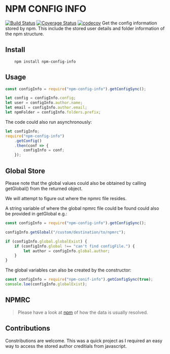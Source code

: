 # NPM CONFIG INFO

[![Build Status](https://travis-ci.org/DaClan008/npm-config-info.svg?branch=master)](https://travis-ci.org/DaClan008/npm-config-info.svg?branch=master)
[![Coverage Status](https://coveralls.io/repos/github/DaClan008/npm-config-info/badge.svg)](https://coveralls.io/github/DaClan008/npm-config-info)
[![codecov](https://codecov.io/gh/DaClan008/npm-config-info/branch/master/graph/badge.svg)](https://codecov.io/gh/DaClan008/npm-config-info)
Get the config information stored by npm. This include the stored user details and folder information of the npm structure.

## Install

```console
    npm install npm-config-info
```

## Usage

```js
const configInfo = require("npm-config-info").getConfigSync();

let config = configInfo.config;
let user = configInfo.author.name;
let email = configInfo.author.email;
let npmFolder = configInfo.folders.prefix;
```

The code could also run asynchronously:

```js
let configInfo;
require("npm-config-info")
	.getConfig()
	.then(conf => {
		configInfo = conf;
	});
```

## Global Store

Please note that the global values could also be obtained by calling getGlobal() from the returned object.

We will attempt to figure out where the npmrc file resides.

A string variable of where the global npmrc file could be found could also be provided in getGlobal e.g.:

```js
const configInfo = require("npm-config-info").getConfigSync();

configInfo.getGlobal("/custom/destination/to/npmrc");

if (configInfo.global.globalExist) {
	if (configInfo.global !== "can't find configFile.") {
		let author = configInfo.global.author;
	}
}
```

The global variables can also be created by the constructor:

```js
const configInfo = require("npm-conif-info").getConfigSync(true);
console.loe(configInfo.globalExist);
```

## NPMRC

> Please have a look at [npm]("http://npm.github.io/installation-setup-docs/customizing/the-npmrc-file.html#files") of how the data is usually resolved.

## Contributions

Constributions are welcome. This was a quick project as I required an easy way to access the stored author creditials from javascript.
